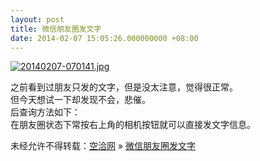 ```yaml
---
layout: post
title: 微信朋友圈发文字
date: 2014-02-07 15:05:26.000000000 +08:00
---
```


[![20140207-070141.jpg](http://kongqia.com/wp-content/uploads/2014/02/20140207-070141.jpg)](http://kongqia.com/wp-content/uploads/2014/02/20140207-070141.jpg)

之前看到过朋友只发的文字，但是没太注意，觉得很正常。  
 但今天想试一下却发现不会，悲催。  
 后查询方法如下：  
 在朋友圈状态下常按右上角的相机按钮就可以直接发文字信息。

未经允许不得转载：[空洽网](http://kongqia.com) » [微信朋友圈发文字](http://kongqia.com/33266.html)


